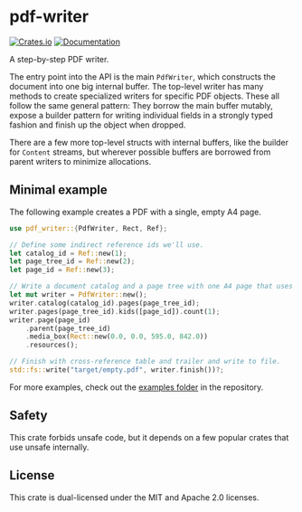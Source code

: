 # pdf-writer
[![Crates.io](https://img.shields.io/crates/v/pdf-writer.svg)](https://crates.io/crates/pdf-writer)
[![Documentation](https://docs.rs/pdf-writer/badge.svg)](https://docs.rs/pdf-writer)

A step-by-step PDF writer.

The entry point into the API is the main `PdfWriter`, which constructs the
document into one big internal buffer. The top-level writer has many methods to
create specialized writers for specific PDF objects. These all follow the same
general pattern: They borrow the main buffer mutably, expose a builder pattern
for writing individual fields in a strongly typed fashion and finish up the
object when dropped.

There are a few more top-level structs with internal buffers, like the builder
for `Content` streams, but wherever possible buffers are borrowed from parent
writers to minimize allocations.

## Minimal example
The following example creates a PDF with a single, empty A4 page.

```rust
use pdf_writer::{PdfWriter, Rect, Ref};

// Define some indirect reference ids we'll use.
let catalog_id = Ref::new(1);
let page_tree_id = Ref::new(2);
let page_id = Ref::new(3);

// Write a document catalog and a page tree with one A4 page that uses no resources.
let mut writer = PdfWriter::new();
writer.catalog(catalog_id).pages(page_tree_id);
writer.pages(page_tree_id).kids([page_id]).count(1);
writer.page(page_id)
    .parent(page_tree_id)
    .media_box(Rect::new(0.0, 0.0, 595.0, 842.0))
    .resources();

// Finish with cross-reference table and trailer and write to file.
std::fs::write("target/empty.pdf", writer.finish())?;
```

For more examples, check out the [examples folder] in the repository.

## Safety
This crate forbids unsafe code, but it depends on a few popular crates that use
unsafe internally.

## License
This crate is dual-licensed under the MIT and Apache 2.0 licenses.

[examples folder]: https://github.com/typst/pdf-writer/tree/main/examples
